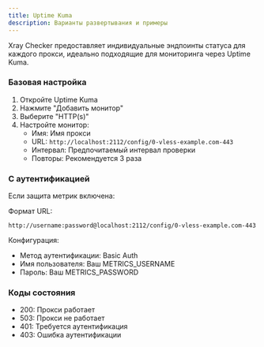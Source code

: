 ```yaml
---
title: Uptime Kuma
description: Варианты развертывания и примеры
---
```


Xray Checker предоставляет индивидуальные эндпоинты статуса для каждого прокси, идеально подходящие для мониторинга через Uptime Kuma.

### Базовая настройка

1. Откройте Uptime Kuma
2. Нажмите "Добавить монитор"
3. Выберите "HTTP(s)"
4. Настройте монитор:
   - Имя: Имя прокси
   - URL: `http://localhost:2112/config/0-vless-example.com-443`
   - Интервал: Предпочитаемый интервал проверки
   - Повторы: Рекомендуется 3 раза

### С аутентификацией

Если защита метрик включена:

Формат URL:

```
http://username:password@localhost:2112/config/0-vless-example.com-443
```

Конфигурация:

- Метод аутентификации: Basic Auth
- Имя пользователя: Ваш METRICS_USERNAME
- Пароль: Ваш METRICS_PASSWORD

### Коды состояния

- 200: Прокси работает
- 503: Прокси не работает
- 401: Требуется аутентификация
- 403: Ошибка аутентификации

